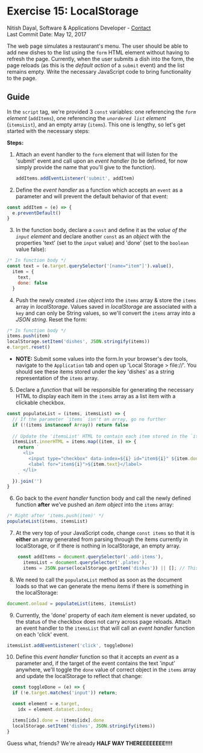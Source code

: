 # Exercise 15: LocalStorage
Nitish Dayal, Software & Applications Developer - [Contact](http://nitishdayal.me)  
Last Commit Date: May 12, 2017

The web page simulates a restaurant's menu. The user should be able to
  add new dishes to the list using the `form` HTML element without having
  to refresh the page. Currently, when the user submits a dish into the form, 
  the page reloads (as this is the _default action_ of a `submit` event) 
  and the list remains empty. Write the necessary JavaScript code to bring
  functionality to the page.

## Guide

In the `script` tag, we're provided 3 `const` variables: one referencing
 the _`form` element_ (`addItems`), one referencing the _`unordered list` 
 element_ (`itemsList`), and an empty array (`items`). This one is lengthy,
 so let's get started with the necessary steps:
 
**Steps:**

1. Attach an event handler to the `form` element that will listen for
  the 'submit' event and call upon an _event handler_ (to be defined, for
  now simply provide the name that you'll give to the function).
  
    ```JavaScript
    addItems.addEventListener('submit', addItem)
    ```
    
2. Define the _event handler_ as a function which accepts an `event` as
  a parameter and will prevent the default behavior of that event:
  
  ```JavaScript
  const addItem = (e) => {
    e.preventDefault()
  }
  ```
  
3. In the function body, declare a `const` and define it as the _value
  of the `input` element_ and declare another `const` as an _object_
  with the properties 'text' (set to the `input` value) and 'done' (set
  to the `boolean` value false):
  
  ```JavaScript
  /* In function body */
  const text = (e.target.querySelector('[name="item"]').value(),
    item = {
      text,
      done: false
    }
  ```

4. Push the newly created _`item` object_ into the `items` array &
  store the `items` array in _localStorage_. Values saved in _localStorage_
  are associated with a `key` and can only be String values, so we'll convert
  the `items` array into a _JSON string_. Reset the form:
  
  ```JavaScript
  /* In function body */
  items.push(item)
  localStorage.setItem('dishes', JSON.stringify(items))
  e.target.reset()
  ```
  - **NOTE:** Submit some values into the form.In your browser's dev tools, 
    navigate to the `Application` tab and open up 'Local Storage > file://'. 
    You should see these items stored under the key 'dishes' as a string 
    representation of the `items` array.

5. Declare a _function_ that will be responsible for generating the necessary
    HTML to display each item in the `items` array as a list item with a clickable
    checkbox.
    
  ```JavaScript
  const populateList = (items, itemsList) => {
    // If the parameter `items` isn't an array, go no further
    if (!(items instanceof Array)) return false
    
    // Update the 'itemsList' HTML to contain each item stored in the `items` array
    itemsList.innerHTML = items.map((item, i) => {
      return `
        <li>
          <input type="checkbox" data-index=${i} id="item${i}" ${item.done ? 'checked' : ''} />
          <label for="item${i}">${item.text}</label>
        </li>
      `
    }).join('')
  }
  ```

6. Go back to the _event handler_ function body and call the newly defined function **after**
  we've pushed an _item object_ into the `items` array:
  
  ```JavaScript
  /* Right after 'items.push(item)' */
  populateList(items, itemsList)
  ```

7. At the very top of your JavaScript code, change `const items` so that it is **either**
  an array generated from parsing through the items currently in localStorage, or if there is
  nothing in localStorage, an empty array.
  
  ```JavaScript
      const addItems = document.querySelector('.add-items'),
        itemsList = document.querySelector('.plates'),
        items = JSON.parse(localStorage.getItem('dishes')) || []; // This is the line we're changing
  ```
  
8. We need to call the `populateList` method as soon as the document loads
  so that we can generate the menu items if there is something in the localStorage:
  
  ```JavaScript
  document.onload = populateList(items, itemsList)
  ```
  
9. Currently, the 'done' property of each _item_ element is never updated, so the status
  of the checkbox does not carry across page reloads. Attach an event handler to the `itemsList`
  that will call an _event handler_ function on each 'click' event.
  
  ```JavaScript
  itemsList.addEventListener('click', toggleDone)
  ```

10. Define this _event handler_ function so that it accepts an _event_ as a parameter and,
  if the target of the event contains the text 'input' anywhere, we'll toggle 
  the `done` value of correct object in the `items` array and update the localStorage
  to reflect that change:
  
  ```JavaScript
    const toggleDone = (e) => {
    if (!e.target.matches('input')) return;

    const element = e.target,
      idx = element.dataset.index;

    items[idx].done = !items[idx].done
    localStorage.setItem('dishes', JSON.stringify(items))
  }
  ```

Guess what, friends? We're already **HALF WAY THEREEEEEEEE!!!!**
